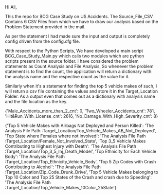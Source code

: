 Hi All,

This the repo for BCG Case Study on US Accidents. The Source_File_CSV Contains 6 CSV Files from which we have to draw our analysis based on the Problem Statement provided in the mail.

As per the statement I had made sure the input and output is completely config driven from the config.cfg file.

With respect to the Python Scripts, We have developed a main script BCG_Case_Study_Main.py which calls two modules which are python scripts present in the source folder.
I have considered the problem statements as Count Analysis and File Analysis, So whenever the problem statement is to find the count, the application will return a dictionary with the analysis name and the respective count as the value for it.

Similarly when it's a statement for finding the top 5 vehicle makes of such, I will return a csv file containing the values and store it in the Target_Location Folder. As a output even that comes out as a dictionary with analysis name and the file location as the key.

{'Male_Accidents_more_than_2_cnt': 0, 'Two_Wheeler_Accidents_cnt': 781, 'Hit&Run_With_License_cnt': 2616, 'No_Damage_With_High_Severity_cnt': 8}


{'Top 5 Vehicle Makes with Airbags Not Deployed and Person Killed': 'The Analysis File Path :Target_Location/Top_Vehicle_Makes_AB_Not_Deployed', 'Top State where Females where not involved': 'The Analysis File Path :Target_Location/Female_Not_Involved_State', 'Top 3_5 Vehicle Makes Contributing to Highest Injury with Death': 'The Analysis File Path :Target_Location/Top_3_5_Inj_Death_Model', 'Top Ethnicity for Each Vehicle Body': 'The Analysis File Path :Target_Location/Top_Ethnicity_Vehicle_Body', 'Top 5 Zip Codes with Crash Contributing to Alcohol': 'The Analysis File Path :Target_Location/Zip_Code_Drunk_Drive', 'Top 5 Vehicle Makes belonging to Top 10 Color and Top 25 States of the Crash and crash due to Speeding': 'The Analysis File Path :Target_Location/Top_Vehicle_Makes_10Color_25State'}



